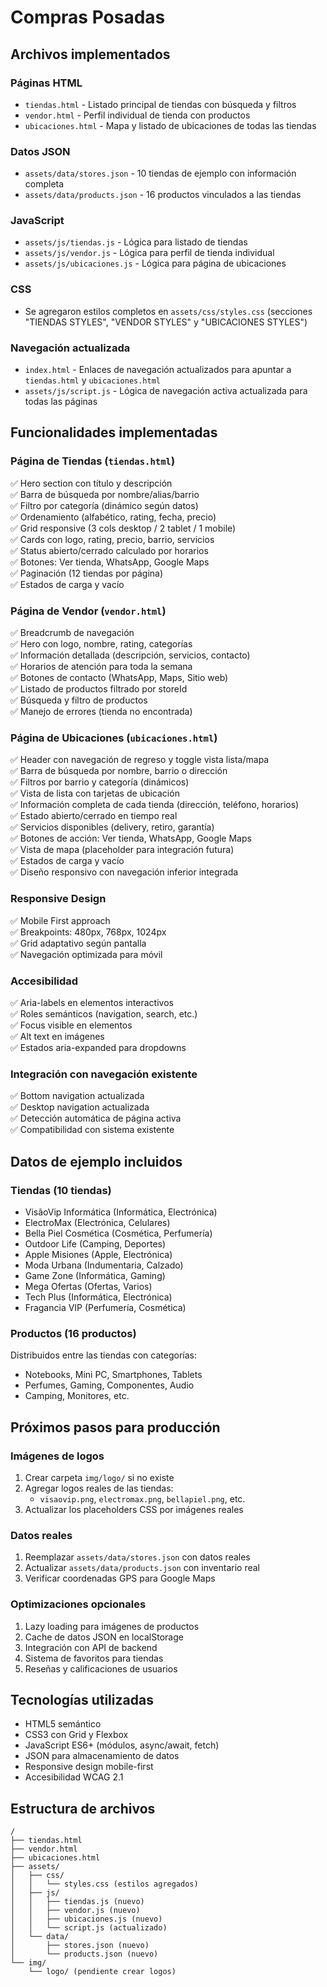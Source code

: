 # Compras Posadas

## Archivos implementados

### Páginas HTML
- `tiendas.html` - Listado principal de tiendas con búsqueda y filtros
- `vendor.html` - Perfil individual de tienda con productos
- `ubicaciones.html` - Mapa y listado de ubicaciones de todas las tiendas

### Datos JSON
- `assets/data/stores.json` - 10 tiendas de ejemplo con información completa
- `assets/data/products.json` - 16 productos vinculados a las tiendas

### JavaScript
- `assets/js/tiendas.js` - Lógica para listado de tiendas
- `assets/js/vendor.js` - Lógica para perfil de tienda individual
- `assets/js/ubicaciones.js` - Lógica para página de ubicaciones

### CSS
- Se agregaron estilos completos en `assets/css/styles.css` (secciones "TIENDAS STYLES", "VENDOR STYLES" y "UBICACIONES STYLES")

### Navegación actualizada
- `index.html` - Enlaces de navegación actualizados para apuntar a `tiendas.html` y `ubicaciones.html`
- `assets/js/script.js` - Lógica de navegación activa actualizada para todas las páginas

## Funcionalidades implementadas

### Página de Tiendas (`tiendas.html`)
✅ Hero section con título y descripción  
✅ Barra de búsqueda por nombre/alias/barrio  
✅ Filtro por categoría (dinámico según datos)  
✅ Ordenamiento (alfabético, rating, fecha, precio)  
✅ Grid responsive (3 cols desktop / 2 tablet / 1 mobile)  
✅ Cards con logo, rating, precio, barrio, servicios  
✅ Status abierto/cerrado calculado por horarios  
✅ Botones: Ver tienda, WhatsApp, Google Maps  
✅ Paginación (12 tiendas por página)  
✅ Estados de carga y vacío  

### Página de Vendor (`vendor.html`)
✅ Breadcrumb de navegación  
✅ Hero con logo, nombre, rating, categorías  
✅ Información detallada (descripción, servicios, contacto)  
✅ Horarios de atención para toda la semana  
✅ Botones de contacto (WhatsApp, Maps, Sitio web)  
✅ Listado de productos filtrado por storeId  
✅ Búsqueda y filtro de productos  
✅ Manejo de errores (tienda no encontrada)  

### Página de Ubicaciones (`ubicaciones.html`)
✅ Header con navegación de regreso y toggle vista lista/mapa  
✅ Barra de búsqueda por nombre, barrio o dirección  
✅ Filtros por barrio y categoría (dinámicos)  
✅ Vista de lista con tarjetas de ubicación  
✅ Información completa de cada tienda (dirección, teléfono, horarios)  
✅ Estado abierto/cerrado en tiempo real  
✅ Servicios disponibles (delivery, retiro, garantía)  
✅ Botones de acción: Ver tienda, WhatsApp, Google Maps  
✅ Vista de mapa (placeholder para integración futura)  
✅ Estados de carga y vacío  
✅ Diseño responsivo con navegación inferior integrada  

### Responsive Design
✅ Mobile First approach  
✅ Breakpoints: 480px, 768px, 1024px  
✅ Grid adaptativo según pantalla  
✅ Navegación optimizada para móvil  

### Accesibilidad
✅ Aria-labels en elementos interactivos  
✅ Roles semánticos (navigation, search, etc.)  
✅ Focus visible en elementos  
✅ Alt text en imágenes  
✅ Estados aria-expanded para dropdowns  

### Integración con navegación existente
✅ Bottom navigation actualizada  
✅ Desktop navigation actualizada  
✅ Detección automática de página activa  
✅ Compatibilidad con sistema existente  

## Datos de ejemplo incluidos

### Tiendas (10 tiendas)
- VisãoVip Informática (Informática, Electrónica)
- ElectroMax (Electrónica, Celulares)  
- Bella Piel Cosmética (Cosmética, Perfumería)
- Outdoor Life (Camping, Deportes)
- Apple Misiones (Apple, Electrónica)
- Moda Urbana (Indumentaria, Calzado)
- Game Zone (Informática, Gaming)
- Mega Ofertas (Ofertas, Varios)
- Tech Plus (Informática, Electrónica)
- Fragancia VIP (Perfumería, Cosmética)

### Productos (16 productos)
Distribuidos entre las tiendas con categorías:
- Notebooks, Mini PC, Smartphones, Tablets
- Perfumes, Gaming, Componentes, Audio
- Camping, Monitores, etc.

## Próximos pasos para producción

### Imágenes de logos
1. Crear carpeta `img/logo/` si no existe
2. Agregar logos reales de las tiendas:
   - `visaovip.png`, `electromax.png`, `bellapiel.png`, etc.
3. Actualizar los placeholders CSS por imágenes reales

### Datos reales
1. Reemplazar `assets/data/stores.json` con datos reales
2. Actualizar `assets/data/products.json` con inventario real
3. Verificar coordenadas GPS para Google Maps

### Optimizaciones opcionales
1. Lazy loading para imágenes de productos
2. Cache de datos JSON en localStorage
3. Integración con API de backend
4. Sistema de favoritos para tiendas
5. Reseñas y calificaciones de usuarios

## Tecnologías utilizadas
- HTML5 semántico
- CSS3 con Grid y Flexbox
- JavaScript ES6+ (módulos, async/await, fetch)
- JSON para almacenamiento de datos
- Responsive design mobile-first
- Accesibilidad WCAG 2.1

## Estructura de archivos
```
/
├── tiendas.html
├── vendor.html
├── ubicaciones.html
├── assets/
│   ├── css/
│   │   └── styles.css (estilos agregados)
│   ├── js/
│   │   ├── tiendas.js (nuevo)
│   │   ├── vendor.js (nuevo)
│   │   ├── ubicaciones.js (nuevo)
│   │   └── script.js (actualizado)
│   └── data/
│       ├── stores.json (nuevo)
│       └── products.json (nuevo)
└── img/
    └── logo/ (pendiente crear logos)
```
